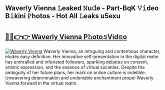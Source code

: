 ## Waverly Vienna 𝙻eaked 𝙽u𝚍e - Part-BqK 𝚅𝚒deo B𝚒kini 𝙿hotos - Hot All 𝙻eaks u5exu

# <h2><a href="http://ld3gkl.urlbe.top/?page=Waverly+Vienna">🔗🔗👉👉 Waverly Vienna P𝚑oto𝚜Vid𝚎o</a></h2>

[![Waverly Vienna](https://i.imgur.com/eBuTRDB.gif)](http://ld3gkl.urlbe.top/?page=Waverly+Vienna)
Waverly Vienna, an intriguing and contentious character, eludes easy definition. Her innovative self-presentation in the digital realm has enthralled and infuriated followers, sparking debates on consent, artistic expression, and the essence of virtual societies. Despite the ambiguity of her future plans, her mark on online culture is indelible. Unwavering determination and undeniable enchantment propel Waverly Vienna forward in the virtual realm.

